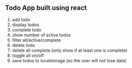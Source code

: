 ## Todo App built using react

1. add todo
2. display todos
3. complete todo
4. show number of active todos
5. filter all/active/complete
6. delete todo
7. delete all complete (only show if at least one is complete)
8. toggle all on/off
9. save todos to localstorage (so the user will not lose data)
